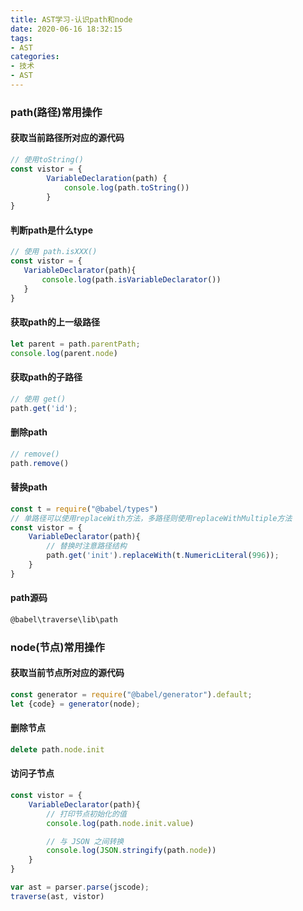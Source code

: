 ```yaml
---
title: AST学习-认识path和node
date: 2020-06-16 18:32:15
tags:
- AST
categories:
- 技术
- AST
---
```


### path(路径)常用操作

#### 获取当前路径所对应的源代码

```javascript
// 使用toString()
const vistor = {
        VariableDeclaration(path) {
            console.log(path.toString())
        }
}
```



#### 判断path是什么type

```javascript
// 使用 path.isXXX()
const vistor = {
   VariableDeclarator(path){
       console.log(path.isVariableDeclarator())
   }
}
```



#### 获取path的上一级路径

```javascript
let parent = path.parentPath;
console.log(parent.node)
```



#### 获取path的子路径

```javascript
// 使用 get()
path.get('id');
```



#### 删除path

```javascript
// remove()
path.remove()
```



#### 替换path

```javascript
const t = require("@babel/types")
// 单路径可以使用replaceWith方法，多路径则使用replaceWithMultiple方法
const vistor = {
    VariableDeclarator(path){
        // 替换时注意路径结构
        path.get('init').replaceWith(t.NumericLiteral(996));
    }
}
```



#### path源码

```bash
@babel\traverse\lib\path
```



### node(节点)常用操作



#### 获取当前节点所对应的源代码

```javascript
const generator = require("@babel/generator").default;
let {code} = generator(node);
```



#### 删除节点

```javascript
delete path.node.init
```



#### 访问子节点

```javascript
const vistor = {
    VariableDeclarator(path){
        // 打印节点初始化的值
        console.log(path.node.init.value)

        // 与 JSON 之间转换
        console.log(JSON.stringify(path.node))
    }
}

var ast = parser.parse(jscode);
traverse(ast, vistor)
```

